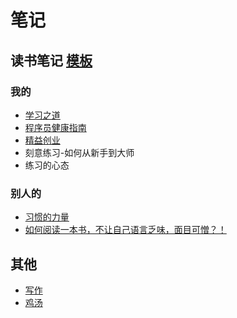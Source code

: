 # 笔记
## 读书笔记 [模板](book/template.md)
### 我的
* [学习之道](book/mine/学习之道.md)
* [程序员健康指南](book/mine/程序员健康指南.md)
* [精益创业](book/mine/精益创业.md)
* 刻意练习-如何从新手到大师
* 练习的心态

### 别人的
* [习惯的力量](book/others/习惯的力量.md)
* [如何阅读一本书，不让自己语言乏味，面目可憎？！](http://www.jianshu.com/p/c3a0cda475a0)

## 其他
* [写作](write)
* [鸡汤](motto.md)


